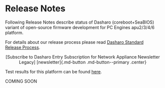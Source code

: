# Release Notes

Following Release Notes describe status of Dasharo (coreboot+SeaBIOS) variant
of open-source firmware development for PC Engines apu2/3/4/6 platform.

For details about our release process please read
[Dasharo Standard Release Process](../../dev-proc/standard-release-process.md).

<center>
[Subscribe to Dasharo Entry Subscription for Network Appliance Newsletter Legacy]
[newsletter]{.md-button .md-button--primary .center}
</center>

Test results for this platform can be found
[here](TBD).

COMING SOON

[newsletter]: TBD
